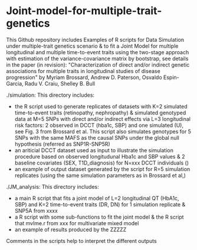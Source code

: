 # Joint-model-for-multiple-trait-genetics

This Github repository includes Examples of R scripts for Data Simulation under multiple-trait genetics scenario & to fit a Joint Model for multiple longitudinal and multiple time-to-event traits using the two-stage approach with estimation of the variance-covariance matrix by bootstrap, see details in the paper (in revision): "Characterization of direct and/or indirect genetic associations for multiple traits in longitudinal studies of disease progression"
by Myriam Brossard, Andrew D. Paterson, Osvaldo Espin-Garcia, Radu V. Craiu, Shelley B. Bull

./simulation: This directory includes:
- the R script used to generate replicates of datasets with K=2 simulated time-to-event traits (retinopathy, nephropathy) & simulated genotyped data at M=5 SNPs with direct and/or indirect effects via L=3 longitudinal risk factors: 2 observed in DCCT (hba1c, SBP) and one simulated (U), see Fig. 3 from Brossard et al. This script also simulates genotypes for 5 SNPs with the same MAFS as the causal SNPs under the global null hypothesis (referred as SNP1R-SNP5R)
- an ariticial DCCT dataset used as input to illustrate the simulation procedure based on observed longitudunal Hba1c and SBP values & 2 baseline covariates (SEX, T1D_diagnosis) for N=xxx DCCT individuals ()
- an example of output dataset generated by the script for R=5 simulation replicates (using the same simulation parameters as in Brossard et al,)

./JM_analysis: This directory includes:
- a main R script that fits a joint model of L=2 longitudinal QT (HbA1c, SBP) and K=2 time-to-event traits (DR, DN) for 1 simulation replicate & SNP5A from xxxx
- a R script with some sub-functions to fit the joint model & the R script that mvlme.r from xxx for multivariate mixed model
- an example of results produced by the ZZZZZ

Comments in the scripts help to interpret the different outputs
